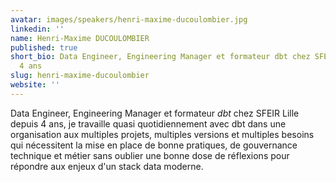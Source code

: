 ```yaml
---
avatar: images/speakers/henri-maxime-ducoulombier.jpg
linkedin: ''
name: Henri-Maxime DUCOULOMBIER
published: true
short_bio: Data Engineer, Engineering Manager et formateur dbt chez SFEIR Lille depuis
  4 ans
slug: henri-maxime-ducoulombier
website: ''
---
```


Data Engineer, Engineering Manager et formateur _dbt_ chez SFEIR Lille depuis 4 ans, je travaille quasi quotidiennement avec dbt dans une organisation aux multiples projets, multiples versions et multiples besoins qui nécessitent la mise en place de bonne pratiques, de gouvernance technique et métier sans oublier une bonne dose de réflexions pour répondre aux enjeux d'un stack data moderne.